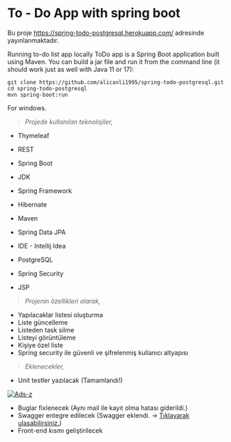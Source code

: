 # To - Do App with spring boot 

Bu proje https://spring-todo-postgresql.herokuapp.com/ adresinde yayınlanmaktadır.

Running to-do list app locally
ToDo app is a Spring Boot application built using Maven. You can build a jar file and run it from the command line (it should work just as well with Java 11 or 17):

```
git clone https://github.com/alicanli1995/spring-todo-postgresql.git
cd spring-todo-postgresql
mvn spring-boot:run
```
For windows.


> *Projede kullanılan teknolojiler,*

* Thymeleaf 

* REST

* Spring Boot

* JDK 

* Spring Framework

* Hibernate 

* Maven 

* Spring Data JPA 

* IDE - Intellij Idea

* PostgreSQL

* Spring Security 

* JSP

> *Projenin özellikleri olarak,*

* Yapılacaklar listesi oluşturma
* Liste güncelleme
* Listeden task silme
* Listeyi görüntüleme
* Kişiye özel liste
* Spring security ile güvenli ve şifrelenmiş kullanıcı altyapısı


> *Eklenecekler,*

* Unit testler yazılacak (Tamamlandı!)


<a href="https://imgbb.com/"><img src="https://i.ibb.co/LJqzxSV/Ads-z.png" alt="Ads-z" border="0" /></a>


* Buglar fixlenecek (Aynı mail ile kayıt olma hatası giderildi.)
* Swagger entegre edilecek (Swagger eklendi. -> [Tıklayarak ulaşabilirsiniz.](https://spring-todo-postgresql.herokuapp.com/swagger-ui/index.html))
* Front-end kısmı geliştirilecek


